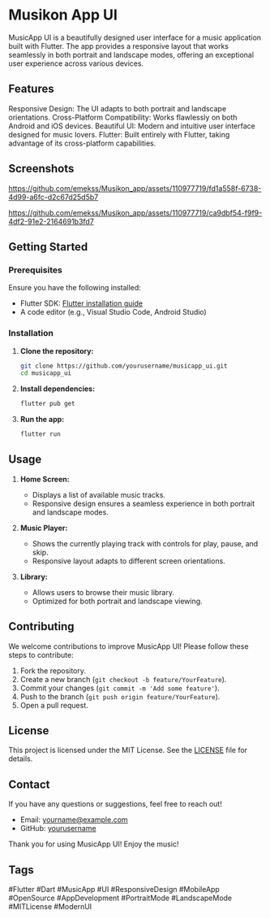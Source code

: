# Musikon App UI

MusicApp UI is a beautifully designed user interface for a music application built with Flutter. The app provides a responsive layout that works seamlessly in both portrait and landscape modes, offering an exceptional user experience across various devices.

## Features
Responsive Design: The UI adapts to both portrait and landscape orientations.
Cross-Platform Compatibility: Works flawlessly on both Android and iOS devices.
Beautiful UI: Modern and intuitive user interface designed for music lovers.
Flutter: Built entirely with Flutter, taking advantage of its cross-platform capabilities.

## Screenshots



https://github.com/emekss/Musikon_app/assets/110977719/fd1a558f-6738-4d99-a6fc-d2c67d25d5b7


https://github.com/emekss/Musikon_app/assets/110977719/ca9dbf54-f9f9-4df2-91e2-2164691b3fd7




## Getting Started

### Prerequisites

Ensure you have the following installed:
- Flutter SDK: [Flutter installation guide](https://flutter.dev/docs/get-started/install)
- A code editor (e.g., Visual Studio Code, Android Studio)

### Installation

1. **Clone the repository:**
    ```sh
    git clone https://github.com/yourusername/musicapp_ui.git
    cd musicapp_ui
    ```

2. **Install dependencies:**
    ```sh
    flutter pub get
    ```

3. **Run the app:**
    ```sh
    flutter run
    ```
## Usage

1. **Home Screen:**
    - Displays a list of available music tracks.
    - Responsive design ensures a seamless experience in both portrait and landscape modes.

2. **Music Player:**
    - Shows the currently playing track with controls for play, pause, and skip.
    - Responsive layout adapts to different screen orientations.

3. **Library:**
    - Allows users to browse their music library.
    - Optimized for both portrait and landscape viewing.

## Contributing

We welcome contributions to improve MusicApp UI! Please follow these steps to contribute:

1. Fork the repository.
2. Create a new branch (`git checkout -b feature/YourFeature`).
3. Commit your changes (`git commit -m 'Add some feature'`).
4. Push to the branch (`git push origin feature/YourFeature`).
5. Open a pull request.

## License

This project is licensed under the MIT License. See the [LICENSE](LICENSE) file for details.

## Contact

If you have any questions or suggestions, feel free to reach out!

- Email: yourname@example.com
- GitHub: [yourusername](https://github.com/yourusername)

Thank you for using MusicApp UI! Enjoy the music!

## Tags

#Flutter #Dart #MusicApp #UI #ResponsiveDesign #MobileApp #OpenSource #AppDevelopment #PortraitMode #LandscapeMode #MITLicense #ModernUI
